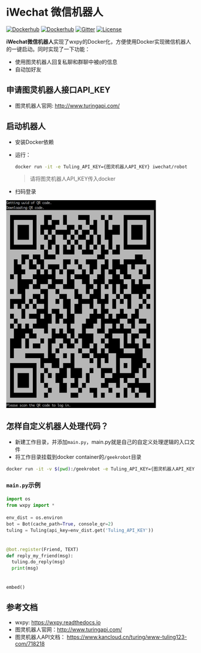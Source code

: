 # iWechat 微信机器人
[![Dockerhub](https://img.shields.io/docker/cloud/automated/iwechat/robot.svg)](https://hub.docker.com/r/iwechat/robot/)
[![Dockerhub](https://img.shields.io/docker/cloud/build/iwechat/robot.svg)](https://hub.docker.com/r/iwechat/robot/)
[![Gitter](https://img.shields.io/gitter/room/iWechatBot/community.svg)](https://gitter.im/iWechatBot/community)
[![License](https://img.shields.io/github/license/geekeren/iWechat.svg)](https://choosealicense.com/licenses/apache-2.0/)


**iWechat微信机器人**实现了wxpy的Docker化，方便使用Docker实现微信机器人的一键启动。同时实现了一下功能：

- 使用图灵机器人回复私聊和群聊中被`@`的信息
- 自动加好友


## 申请图灵机器人接口API_KEY

- 图灵机器人官网: http://www.turingapi.com/


## 启动机器人

- 安装Docker依赖
- 运行：


    ```bash
    docker run -it -e Tuling_API_KEY={图灵机器人API_KEY} iwechat/robot

    ```
    > 请将图灵机器人API_KEY传入docker
- 扫码登录
<img src="https://github.com/geekeren/iWechat/blob/master/docs/images/iwechat_login.png" width=400 />

## 怎样自定义机器人处理代码？

- 新建工作目录，并添加`main.py`，main.py就是自己的自定义处理逻辑的入口文件
- 将工作目录挂载到docker container的`/geekrobot`目录

```bash
docker run -it -v $(pwd):/geekrobot -e Tuling_API_KEY={图灵机器人API_KEY} iwechat/robot
```

### `main.py`示例

```python
import os
from wxpy import *

env_dist = os.environ
bot = Bot(cache_path=True, console_qr=2)
tuling = Tuling(api_key=env_dist.get('Tuling_API_KEY'))


@bot.register(Friend, TEXT)
def reply_my_friend(msg):
  tuling.do_reply(msg)
  print(msg)


embed()
```

## 参考文档

- wxpy: https://wxpy.readthedocs.io
- 图灵机器人官网：http://www.turingapi.com/
- 图灵机器人API文档： https://www.kancloud.cn/turing/www-tuling123-com/718218
